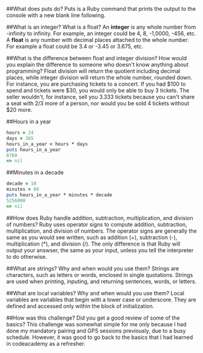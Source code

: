 ##What does puts do?
Puts is a Ruby command that prints the output to the console with a new blank line following.

##What is an integer? What is a float?
An <b>integer</b> is any whole number from -infinity to infinity. For example, an integer could be 4, 8, -1,0000, -456, etc.
<br>
A <b>float</b> is any number with decimal places attached to the whole number. For example a float could be 3.4 or -3.45 or 3.675, etc.

##What is the difference between float and integer division? How would you explain the difference to someone who doesn't know anything about programming?
Float division will return the quotient including decimal places, while integer division will return the whole number, rounded down. For instance, you are purchasing tickets to a concert. If you had $100 to spend and tickets were $30, you would only be able to buy 3 tickets. The seller wouldn't, for instance, sell you 3.333 tickets because you can't share a seat with 2/3 more of a person, nor would you be sold 4 tickets without $20 more.

##Hours in a year
```ruby
hours = 24
days = 365
hours_in_a_year = hours * days
puts hours_in_a_year
8760
=> nil
```

##Minutes in a decade
```ruby
decade = 10
minutes = 60
puts hours_in_a_year * minutes * decade
5256000
=> nil
```

##How does Ruby handle addition, subtraction, multiplication, and division of numbers?
Ruby uses operator signs to compute addition, subtraction, multiplication, and division of numbers. The operator signs are generally the same as you would see written, such as addition (+), subtraction (-), multiplication (*), and division (/). The only difference is that Ruby will output your answser, the same as your input, unless you tell the interpreter to do otherwise.

##What are strings? Why and when would you use them?
Strings are characters, such as letters or words, enclosed in single quotations. Strings are used when printing, inputing, and returning sentences, words, or letters.

##What are local variables? Why and when would you use them?
Local variables are variables that begin with a lower case or underscore. They are defined and accessed only within the block of initialization.

##How was this challenge? Did you get a good review of some of the basics?
This challenge was somewhat simple for me only because I had done my mandatory pairing and GPS sessions previously, due to a busy schedule. However, it was good to go back to the basics that I had learned in codeacademy as a refresher.
